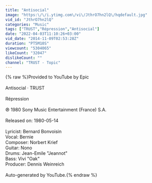 ```yaml
---
title: "Antisocial"
image: "https:\/\/i.ytimg.com\/vi\/JthrO7hn2lQ\/hqdefault.jpg"
vid_id: "JthrO7hn2lQ"
categories: "Music"
tags: ["TRUST","Répression","Antisocial"]
date: "2022-04-03T11:10:26+03:00"
vid_date: "2014-11-09T02:53:28Z"
duration: "PT5M10S"
viewcount: "5304065"
likeCount: "32047"
dislikeCount: ""
channel: "TRUST - Topic"
---
```

{% raw %}Provided to YouTube by Epic<br /><br />Antisocial · TRUST<br /><br />Répression<br /><br />℗ 1980 Sony Music Entertainment (France) S.A.<br /><br />Released on: 1980-05-14<br /><br />Lyricist: Bernard Bonvoisin<br />Vocal: Bernie<br />Composer: Norbert Krief<br />Guitar: Nono<br />Drums: Jean-Emile &quot;Jeannot&quot;<br />Bass: Vivi &quot;Oak&quot;<br />Producer: Dennis Weinreich<br /><br />Auto-generated by YouTube.{% endraw %}
